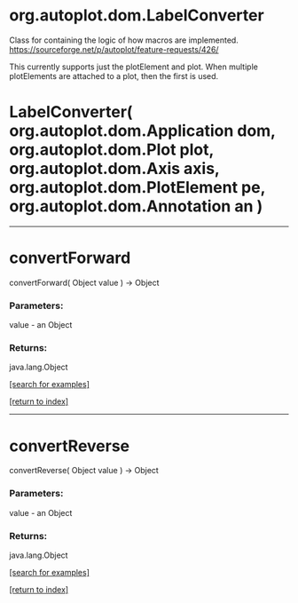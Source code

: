 # org.autoplot.dom.LabelConverter

Class for containing the logic of how macros are implemented.
 https://sourceforge.net/p/autoplot/feature-requests/426/
 
 This currently supports just the plotElement and plot.  When 
 multiple plotElements are attached to a plot, then the 
 first is used.

# LabelConverter( org.autoplot.dom.Application dom, org.autoplot.dom.Plot plot, org.autoplot.dom.Axis axis, org.autoplot.dom.PlotElement pe, org.autoplot.dom.Annotation an )


***
<a name="convertForward"></a>
# convertForward
convertForward( Object value ) &rarr; Object



### Parameters:
value - an Object

### Returns:
java.lang.Object


<a href="https://github.com/autoplot/dev/search?q=convertForward&unscoped_q=convertForward">[search for examples]</a>

<a href="https://github.com/autoplot/documentation/blob/master/javadoc/index-all.md">[return to index]</a>

***
<a name="convertReverse"></a>
# convertReverse
convertReverse( Object value ) &rarr; Object



### Parameters:
value - an Object

### Returns:
java.lang.Object


<a href="https://github.com/autoplot/dev/search?q=convertReverse&unscoped_q=convertReverse">[search for examples]</a>

<a href="https://github.com/autoplot/documentation/blob/master/javadoc/index-all.md">[return to index]</a>

